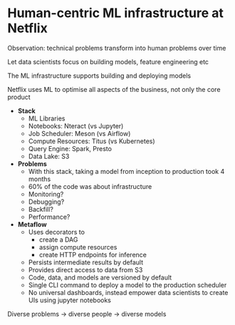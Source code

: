 # Human-centric ML infrastructure at Netflix

Observation: technical problems transform into human problems over time

Let data scientists focus on building models, feature engineering etc

The ML infrastructure supports building and deploying models

Netflix uses ML to optimise all aspects of the business, not only the core product

- **Stack**
    - ML Libraries
    - Notebooks: Nteract (vs Jupyter)
    - Job Scheduler: Meson (vs Airflow)
    - Compute Resources: Titus (vs Kubernetes)
    - Query Engine: Spark, Presto
    - Data Lake: S3
- **Problems**
    - With this stack, taking a model from inception to production took 4 months
    - 60% of the code was about infrastructure
    - Monitoring?
    - Debugging?
    - Backfill?
    - Performance?
- **Metaflow**
    - Uses decorators to
        - create a DAG
        - assign compute resources
        - create HTTP endpoints for inference
    - Persists intermediate results by default
    - Provides direct access to data from S3
    - Code, data, and models are versioned by default
    - Single CLI command to deploy a model to the production scheduler
    - No universal dashboards, instead empower data scientists to create UIs using jupyter notebooks

Diverse problems → diverse people → diverse models